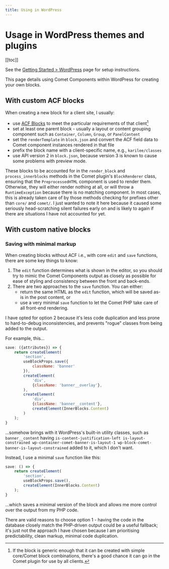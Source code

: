 ```yaml
---
title: Using in WordPress
---
```


# Usage in WordPress themes and plugins

[[toc]]

See the [Getting Started > WordPress](../getting-started/wordpress.md) page for setup instructions.

This page details using Comet Components within WordPress for creating your own blocks.

## With custom ACF blocks

When creating a new block for a client site, I usually:

- use [ACF Blocks](https://www.advancedcustomfields.com/resources/blocks/) to meet the particular requirements of that
  client[^1]
- set at least one parent block - usually a layout or content grouping component such as `Container`, `Column`, `Group`,
  or `PanelContent`
- set the `renderTemplate` in `block.json` and convert the ACF field data to Comet component instances rendered in that
  file
- prefix the block name with a client-specific name, e.g., `karilee/classes`
- use API version 2 in `block.json`, because version 3 is known to cause some problems with preview mode.

These blocks to be accounted for in the `render_block` and `process_innerblocks` methods in the Comet plugin's
`BlockRenderer` class, ensuring that the `PreprocessedHTML` component is used to render them.
Otherwise, they will either render nothing at all, or will throw a `RuntimeException` because there is no matching
component.
In most cases, this is already taken care of by those methods checking for prefixes other than `core/` and `comet/`. I
just wanted to note it here because it caused some seriously head-scratching silent failures early on and is likely to
again if there are situations I have not accounted for yet.

[^1]: If the block is generic enough that it can be created with simple core/Comet block combinations, there's a good
chance it can go in the Comet plugin for use by all clients.

## With custom native blocks

### Saving with minimal markup

When creating blocks without ACF i.e., with core `edit` and `save` functions, there are some key things to know:

1. The `edit` function determines what is shown in the editor, so you should try to mimic the Comet Components output as
   closely as possible for ease of styling and consistency between the front and back-ends.
2. There are two approaches to the `save` function. You can either:
	- return the same HTML as the `edit` function, which will be saved as-is in the post content, or
	- use a very minimal `save` function to let the Comet PHP take care of all front-end rendering.

I have opted for option 2 because it's less code duplication and less prone to hard-to-debug inconsistencies, and
prevents "rogue" classes from being added to the output.

For example, this...

```javascript
save: ({attributes}) => {
	return createElement(
		'section',
		useBlockProps.save({
			className: 'banner'
		}),
		createElement(
			'div',
			{className: 'banner__overlay'},
		),
		createElement(
			'div',
			{className: 'banner__content'},
			createElement(InnerBlocks.Content)
		)
	);
}
```

...somehow brings with it WordPress's built-in utility classes, such as `banner__content` having
`is-content-justification-left is-layout-constrained wp-container-comet-banner-is-layout-1 wp-block-comet-banner-is-layout-constrained`
added to it, which I don't want.

Instead, I use a minimal `save` function like this:

```javascript
save: () => {
	return createElement(
		'section',
		useBlockProps.save(),
		createElement(InnerBlocks.Content)
	);
}
```

...which saves a minimal version of the block and allows me more control over the output from my PHP code.

There are valid reasons to choose option 1 - having the code in the database closely match the PHP-driven output could
be a useful fallback; it's just not the approach I have chosen because I am prioritising predictability, clean markup,
minimal code duplication.

